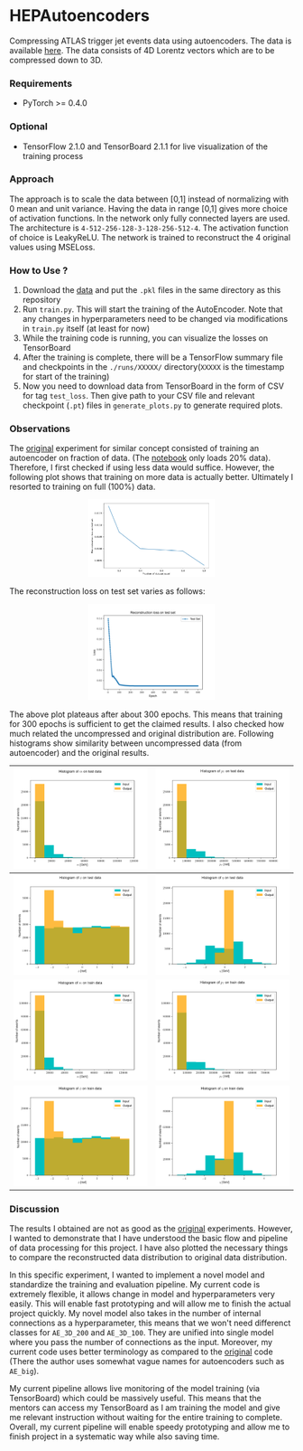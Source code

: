 # HEPAutoencoders

Compressing ATLAS trigger jet events data using autoencoders. The data is available [here](https://drive.google.com/drive/folders/1JaCB-prsDhEX4Ovk-UjC9bMxOHbpfREr). The data consists of 4D Lorentz vectors which are to be compressed down to 3D.

### Requirements
* PyTorch >= 0.4.0

### Optional
* TensorFlow 2.1.0 and TensorBoard 2.1.1 for live visualization of the training process

### Approach
The approach is to scale the data between \[0,1\] instead of normalizing with 0 mean and unit variance. Having the data in range \[0,1\] gives more choice of activation functions. In the network only fully connected layers are used. The architecture is `4-512-256-128-3-128-256-512-4`. The activation function of choice is LeakyReLU. The network is trained to reconstruct the 4 original values using MSELoss.

### How to Use ?
1. Download the [data](https://drive.google.com/drive/folders/1JaCB-prsDhEX4Ovk-UjC9bMxOHbpfREr) and put the `.pkl` files in the same directory as this repository
2. Run `train.py`. This will start the training of the AutoEncoder. Note that any changes in hyperparameters need to be changed via modifications in `train.py` itself (at least for now)
3. While the training code is running, you can visualize the losses on TensorBoard
4. After the training is complete, there will be a TensorFlow summary file and checkpoints in the `./runs/XXXXX/` directory(`XXXXX` is the timestamp for start of the training)
5. Now you need to download data from TensorBoard in the form of CSV for tag `test_loss`. Then give path to your CSV file and relevant checkpoint (`.pt`) files in `generate_plots.py` to generate required plots.

### Observations

The [original](https://github.com/Skelpdar/HEPAutoencoders/blob/master/4D/fastai_AE_3D_200_no1cycle.ipynb) experiment for similar concept consisted of training an autoencoder on fraction of data. (The [notebook](https://github.com/Skelpdar/HEPAutoencoders/blob/master/4D/fastai_AE_3D_200_no1cycle.ipynb) only loads 20% data). Therefore, I first checked if using less data would suffice. However, the following plot shows that training on more data is actually better. Ultimately I resorted to training on full (100%) data.

<center>
    <img src="./imgs/recon_loss_vs_fraction_dataset.png" width="45%">
</center>

The reconstruction loss on test set varies as follows:
<center>
    <img src='./imgs/recon_loss_test.png' width="45%">
</center>

The above plot plateaus after about 300 epochs. This means that training for 300 epochs is sufficient to get the claimed results. I also checked how much related the uncompressed and original distribution are. Following histograms show similarity between uncompressed data (from autoencoder) and the original results.

| ![](./imgs/testdata_0.png)  | ![](./imgs/testdata_1.png)  |
| :-------------------------: | --------------------------- |
| ![](./imgs/testdata_2.png)  | ![](./imgs/testdata_3.png)  |
| ![](./imgs/traindata_0.png) | ![](./imgs/traindata_1.png) |
| ![](./imgs/traindata_2.png) | ![](./imgs/traindata_3.png) |

### Discussion
The results I obtained are not as good as the [original](https://github.com/Skelpdar/HEPAutoencoders/blob/master/4D/fastai_AE_3D_200_no1cycle.ipynb) experiments. However, I wanted to demonstrate that I have understood the basic flow and pipeline of data processing for this project. I have also plotted the necessary things to compare the reconstructed data distribution to original data distribution. 

In this specific experiment, I wanted to implement a novel model and standardize the training and evaluation pipeline. My current code is extremely flexible, it allows change in model and hyperparameters very easily. This will enable fast prototyping and will allow me to finish the actual project quickly. My novel model also takes in the number of internal connections as a hyperparameter, this means that we won't need differenct classes for `AE_3D_200` and `AE_3D_100`. They are unified into single model where you pass the number of connections as the input. Moreover, my current code uses better terminology as compared to the [original](https://github.com/Skelpdar/HEPAutoencoders/blob/master/4D/fastai_AE_3D_200_no1cycle.ipynb) code (There the author uses somewhat vague names for autoencoders such as `AE_big`).

My current pipeline allows live monitoring of the model training (via TensorBoard) which could be massively useful. This means that the mentors can access my TensorBoard as I am training the model and give me relevant instruction without waiting for the entire training to complete. Overall, my current pipeline will enable speedy prototyping and allow me to finish project in a systematic way while also saving time.
